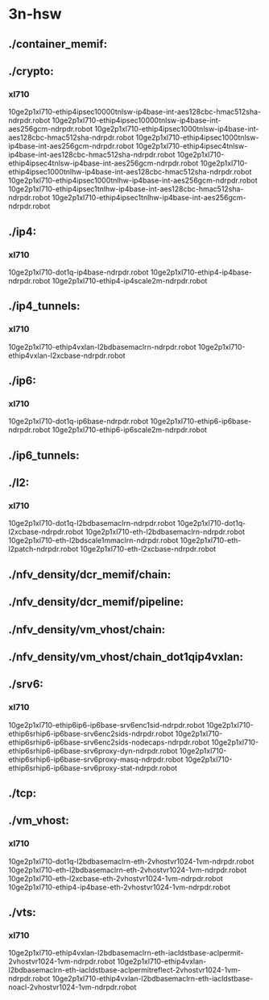 # 3n-hsw
## ./container_memif:
## ./crypto:
### xl710
10ge2p1xl710-ethip4ipsec10000tnlsw-ip4base-int-aes128cbc-hmac512sha-ndrpdr.robot
10ge2p1xl710-ethip4ipsec10000tnlsw-ip4base-int-aes256gcm-ndrpdr.robot
10ge2p1xl710-ethip4ipsec1000tnlsw-ip4base-int-aes128cbc-hmac512sha-ndrpdr.robot
10ge2p1xl710-ethip4ipsec1000tnlsw-ip4base-int-aes256gcm-ndrpdr.robot
10ge2p1xl710-ethip4ipsec4tnlsw-ip4base-int-aes128cbc-hmac512sha-ndrpdr.robot
10ge2p1xl710-ethip4ipsec4tnlsw-ip4base-int-aes256gcm-ndrpdr.robot
10ge2p1xl710-ethip4ipsec1000tnlhw-ip4base-int-aes128cbc-hmac512sha-ndrpdr.robot
10ge2p1xl710-ethip4ipsec1000tnlhw-ip4base-int-aes256gcm-ndrpdr.robot
10ge2p1xl710-ethip4ipsec1tnlhw-ip4base-int-aes128cbc-hmac512sha-ndrpdr.robot
10ge2p1xl710-ethip4ipsec1tnlhw-ip4base-int-aes256gcm-ndrpdr.robot
## ./ip4:
### xl710
10ge2p1xl710-dot1q-ip4base-ndrpdr.robot
10ge2p1xl710-ethip4-ip4base-ndrpdr.robot
10ge2p1xl710-ethip4-ip4scale2m-ndrpdr.robot
## ./ip4_tunnels:
### xl710
10ge2p1xl710-ethip4vxlan-l2bdbasemaclrn-ndrpdr.robot
10ge2p1xl710-ethip4vxlan-l2xcbase-ndrpdr.robot
## ./ip6:
### xl710
10ge2p1xl710-dot1q-ip6base-ndrpdr.robot
10ge2p1xl710-ethip6-ip6base-ndrpdr.robot
10ge2p1xl710-ethip6-ip6scale2m-ndrpdr.robot
## ./ip6_tunnels:
## ./l2:
### xl710
10ge2p1xl710-dot1q-l2bdbasemaclrn-ndrpdr.robot
10ge2p1xl710-dot1q-l2xcbase-ndrpdr.robot
10ge2p1xl710-eth-l2bdbasemaclrn-ndrpdr.robot
10ge2p1xl710-eth-l2bdscale1mmaclrn-ndrpdr.robot
10ge2p1xl710-eth-l2patch-ndrpdr.robot
10ge2p1xl710-eth-l2xcbase-ndrpdr.robot
## ./nfv_density/dcr_memif/chain:
## ./nfv_density/dcr_memif/pipeline:
## ./nfv_density/vm_vhost/chain:
## ./nfv_density/vm_vhost/chain_dot1qip4vxlan:
## ./srv6:
### xl710
10ge2p1xl710-ethip6ip6-ip6base-srv6enc1sid-ndrpdr.robot
10ge2p1xl710-ethip6srhip6-ip6base-srv6enc2sids-ndrpdr.robot
10ge2p1xl710-ethip6srhip6-ip6base-srv6enc2sids-nodecaps-ndrpdr.robot
10ge2p1xl710-ethip6srhip6-ip6base-srv6proxy-dyn-ndrpdr.robot
10ge2p1xl710-ethip6srhip6-ip6base-srv6proxy-masq-ndrpdr.robot
10ge2p1xl710-ethip6srhip6-ip6base-srv6proxy-stat-ndrpdr.robot
## ./tcp:
## ./vm_vhost:
### xl710
10ge2p1xl710-dot1q-l2bdbasemaclrn-eth-2vhostvr1024-1vm-ndrpdr.robot
10ge2p1xl710-eth-l2bdbasemaclrn-eth-2vhostvr1024-1vm-ndrpdr.robot
10ge2p1xl710-eth-l2xcbase-eth-2vhostvr1024-1vm-ndrpdr.robot
10ge2p1xl710-ethip4-ip4base-eth-2vhostvr1024-1vm-ndrpdr.robot
## ./vts:
### xl710
10ge2p1xl710-ethip4vxlan-l2bdbasemaclrn-eth-iacldstbase-aclpermit-2vhostvr1024-1vm-ndrpdr.robot
10ge2p1xl710-ethip4vxlan-l2bdbasemaclrn-eth-iacldstbase-aclpermitreflect-2vhostvr1024-1vm-ndrpdr.robot
10ge2p1xl710-ethip4vxlan-l2bdbasemaclrn-eth-iacldstbase-noacl-2vhostvr1024-1vm-ndrpdr.robot